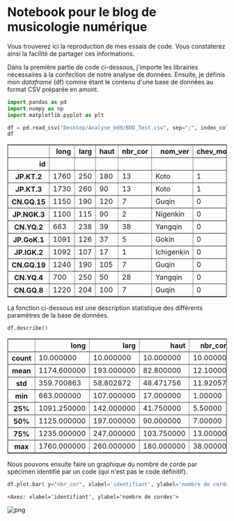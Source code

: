 # Notebook pour le blog de musicologie numérique

Vous trouverez ici la reproduction de mes essais de code. Vous constaterez ainsi la facilité de partager ces informations.

Dans la première partie de code ci-dessous, j'importe les librairies nécessaires à la confection de notre analyse de données. Ensuite, je définis mon *dataframe* (df) comme étant le contenu d'une base de données au format CSV préparée en amont.


```python
import pandas as pd
import numpy as np
import matplotlib.pyplot as plt

df = pd.read_csv("Desktop/Analyse_bdd/BDD_Test.csv", sep=";", index_col=0)
df
```




<div>
<style scoped>
    .dataframe tbody tr th:only-of-type {
        vertical-align: middle;
    }

    .dataframe tbody tr th {
        vertical-align: top;
    }

    .dataframe thead th {
        text-align: right;
    }
</style>
<table border="1" class="dataframe">
  <thead>
    <tr style="text-align: right;">
      <th></th>
      <th>long</th>
      <th>larg</th>
      <th>haut</th>
      <th>nbr_cor</th>
      <th>nom_ver</th>
      <th>chev_mob</th>
      <th>Chev_im</th>
      <th>pas_chev</th>
    </tr>
    <tr>
      <th>id</th>
      <th></th>
      <th></th>
      <th></th>
      <th></th>
      <th></th>
      <th></th>
      <th></th>
      <th></th>
    </tr>
  </thead>
  <tbody>
    <tr>
      <th>JP.KT.2</th>
      <td>1760</td>
      <td>250</td>
      <td>180</td>
      <td>13</td>
      <td>Koto</td>
      <td>1</td>
      <td>0</td>
      <td>0</td>
    </tr>
    <tr>
      <th>JP.KT.3</th>
      <td>1730</td>
      <td>260</td>
      <td>90</td>
      <td>13</td>
      <td>Koto</td>
      <td>1</td>
      <td>0</td>
      <td>0</td>
    </tr>
    <tr>
      <th>CN.GQ.15</th>
      <td>1150</td>
      <td>190</td>
      <td>120</td>
      <td>7</td>
      <td>Guqin</td>
      <td>0</td>
      <td>0</td>
      <td>1</td>
    </tr>
    <tr>
      <th>JP.NGK.3</th>
      <td>1100</td>
      <td>115</td>
      <td>90</td>
      <td>2</td>
      <td>Nigenkin</td>
      <td>0</td>
      <td>0</td>
      <td>1</td>
    </tr>
    <tr>
      <th>CN.YQ.2</th>
      <td>663</td>
      <td>238</td>
      <td>39</td>
      <td>38</td>
      <td>Yangqin</td>
      <td>0</td>
      <td>1</td>
      <td>0</td>
    </tr>
    <tr>
      <th>JP.GoK.1</th>
      <td>1091</td>
      <td>126</td>
      <td>37</td>
      <td>5</td>
      <td>Gokin</td>
      <td>0</td>
      <td>0</td>
      <td>1</td>
    </tr>
    <tr>
      <th>JP.IGK.2</th>
      <td>1092</td>
      <td>107</td>
      <td>17</td>
      <td>1</td>
      <td>Ichigenkin</td>
      <td>0</td>
      <td>0</td>
      <td>1</td>
    </tr>
    <tr>
      <th>CN.GQ.19</th>
      <td>1240</td>
      <td>190</td>
      <td>105</td>
      <td>7</td>
      <td>Guqin</td>
      <td>0</td>
      <td>0</td>
      <td>1</td>
    </tr>
    <tr>
      <th>CN.YQ.4</th>
      <td>700</td>
      <td>250</td>
      <td>50</td>
      <td>28</td>
      <td>Yangqin</td>
      <td>0</td>
      <td>1</td>
      <td>0</td>
    </tr>
    <tr>
      <th>CN.GQ.8</th>
      <td>1220</td>
      <td>204</td>
      <td>100</td>
      <td>7</td>
      <td>Guqin</td>
      <td>0</td>
      <td>0</td>
      <td>1</td>
    </tr>
  </tbody>
</table>
</div>



La fonction ci-dessous est une description statistique des différents paramètres de la base de données. 


```python
df.describe()
```




<div>
<style scoped>
    .dataframe tbody tr th:only-of-type {
        vertical-align: middle;
    }

    .dataframe tbody tr th {
        vertical-align: top;
    }

    .dataframe thead th {
        text-align: right;
    }
</style>
<table border="1" class="dataframe">
  <thead>
    <tr style="text-align: right;">
      <th></th>
      <th>long</th>
      <th>larg</th>
      <th>haut</th>
      <th>nbr_cor</th>
      <th>chev_mob</th>
      <th>Chev_im</th>
      <th>pas_chev</th>
    </tr>
  </thead>
  <tbody>
    <tr>
      <th>count</th>
      <td>10.000000</td>
      <td>10.000000</td>
      <td>10.000000</td>
      <td>10.00000</td>
      <td>10.000000</td>
      <td>10.000000</td>
      <td>10.000000</td>
    </tr>
    <tr>
      <th>mean</th>
      <td>1174.600000</td>
      <td>193.000000</td>
      <td>82.800000</td>
      <td>12.10000</td>
      <td>0.200000</td>
      <td>0.200000</td>
      <td>0.600000</td>
    </tr>
    <tr>
      <th>std</th>
      <td>359.700863</td>
      <td>58.802872</td>
      <td>48.471756</td>
      <td>11.92057</td>
      <td>0.421637</td>
      <td>0.421637</td>
      <td>0.516398</td>
    </tr>
    <tr>
      <th>min</th>
      <td>663.000000</td>
      <td>107.000000</td>
      <td>17.000000</td>
      <td>1.00000</td>
      <td>0.000000</td>
      <td>0.000000</td>
      <td>0.000000</td>
    </tr>
    <tr>
      <th>25%</th>
      <td>1091.250000</td>
      <td>142.000000</td>
      <td>41.750000</td>
      <td>5.50000</td>
      <td>0.000000</td>
      <td>0.000000</td>
      <td>0.000000</td>
    </tr>
    <tr>
      <th>50%</th>
      <td>1125.000000</td>
      <td>197.000000</td>
      <td>90.000000</td>
      <td>7.00000</td>
      <td>0.000000</td>
      <td>0.000000</td>
      <td>1.000000</td>
    </tr>
    <tr>
      <th>75%</th>
      <td>1235.000000</td>
      <td>247.000000</td>
      <td>103.750000</td>
      <td>13.00000</td>
      <td>0.000000</td>
      <td>0.000000</td>
      <td>1.000000</td>
    </tr>
    <tr>
      <th>max</th>
      <td>1760.000000</td>
      <td>260.000000</td>
      <td>180.000000</td>
      <td>38.00000</td>
      <td>1.000000</td>
      <td>1.000000</td>
      <td>1.000000</td>
    </tr>
  </tbody>
</table>
</div>



Nous pouvons ensuite faire un graphique du nombre de corde par spécimen identifié par un code (qui n'est pas le code définitif).


```python
df.plot.bar( y="nbr_cor", xlabel='identifiant', ylabel='nombre de cordes')
```




    <Axes: xlabel='identifiant', ylabel='nombre de cordes'>




    
![png](output_5_1.png)
    



```python

```
